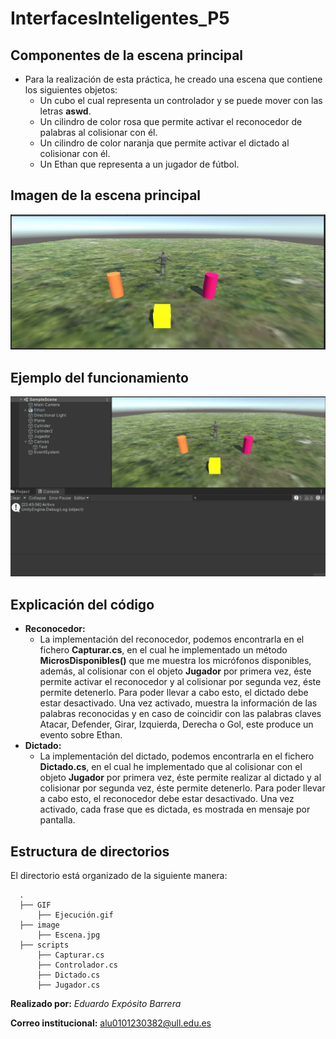 # InterfacesInteligentes_P5

## Componentes de la escena principal
- Para la realización de esta práctica, he creado una escena que contiene los siguientes objetos:
  -  Un cubo el cual representa un controlador y se puede mover con las letras **aswd**.
  -  Un cilindro de color rosa que permite activar el reconocedor de palabras al colisionar con él.
  -  Un cilindro de color naranja que permite activar el dictado al colisionar con él.
  -  Un Ethan que representa a un jugador de fútbol.

## Imagen de la escena principal
![Imagen](https://github.com/EduardoEB3/InterfacesInteligentes_P5/blob/main/image/Escena.jpg)

## Ejemplo del funcionamiento
![GIF](https://github.com/EduardoEB3/InterfacesInteligentes_P5/blob/main/GIF/Ejecuci%C3%B3n.gif)

## Explicación del código
  - **Reconocedor:**
    - La implementación del reconocedor, podemos encontrarla en el fichero **Capturar.cs**, en el cual he implementado un método **MicrosDisponibles()** que me muestra los micrófonos disponibles, además, al colisionar con el objeto **Jugador** por primera vez, éste permite activar el reconocedor y al colisionar por segunda vez, éste permite detenerlo. Para poder llevar a cabo esto, el dictado debe estar desactivado. Una vez activado, muestra la información de las palabras reconocidas y en caso de coincidir con las palabras claves Atacar, Defender, Girar, Izquierda, Derecha o Gol, este produce un evento sobre Ethan.
  - **Dictado:**
    - La implementación del dictado, podemos encontrarla en el fichero **Dictado.cs**, en el cual he implementado que al colisionar con el objeto **Jugador** por primera vez, éste permite realizar al dictado y al colisionar por segunda vez, éste permite detenerlo. Para poder llevar a cabo esto, el reconocedor debe estar desactivado. Una vez activado, cada frase que es dictada, es mostrada en mensaje por pantalla.

## Estructura de directorios
El directorio está organizado de la siguiente manera:
  
      .
      ├── GIF
          ├── Ejecución.gif
      ├── image
          ├── Escena.jpg
      ├── scripts
          ├── Capturar.cs
          ├── Controlador.cs
          ├── Dictado.cs
          ├── Jugador.cs
          
**Realizado por:** *Eduardo Expósito Barrera*

**Correo institucional:** alu0101230382@ull.edu.es
